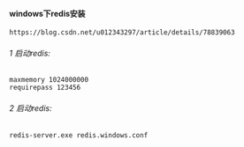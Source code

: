 #### windows下redis安装
    https://blog.csdn.net/u012343297/article/details/78839063
    
###### 1 启动redis:
    maxmemory 1024000000
    requirepass 123456
    
###### 2 启动redis:
    
    redis-server.exe redis.windows.conf